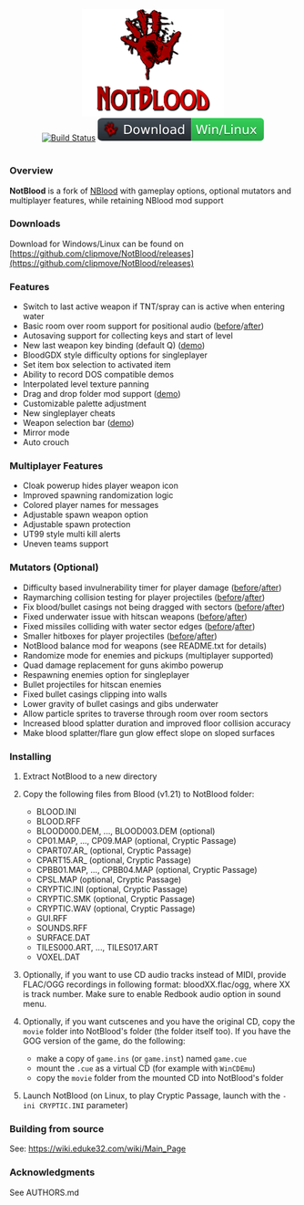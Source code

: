 <p align="center">
  <!-- logo -->
  <a href="https://github.com/clipmove/NotBlood" target="_blank"><img src="https://raw.githubusercontent.com/clipmove/NotBlood/master/.github/workflows/logo.png"></a>
  <br>
  <!-- primary badges -------------------------------------->
  <a href="https://github.com/clipmove/NotBlood/actions/workflows/build.yml" target"_blank"><img src="https://github.com/clipmove/NotBlood/actions/workflows/build.yml/badge.svg?style=flat-square" alt="Build Status"></a>
  <a href="https://github.com/clipmove/NotBlood/releases" target"_blank"><img src="https://raw.githubusercontent.com/clipmove/NotBlood/master/.github/workflows/download.svg?style=flat-square" alt="Github Download"></a>
</p><h1></h1>

### Overview
**NotBlood** is a fork of [NBlood](https://github.com/nukeykt/NBlood) with gameplay options, optional mutators and multiplayer features, while retaining NBlood mod support

### Downloads
Download for Windows/Linux can be found on [https://github.com/clipmove/NotBlood/releases](https://github.com/clipmove/NotBlood/releases)

### Features
* Switch to last active weapon if TNT/spray can is active when entering water
* Basic room over room support for positional audio ([before](https://web.archive.org/web/20220319193715if_/https://files.catbox.moe/qca0k4.mp4)/[after](https://web.archive.org/web/20220514202908if_/https://files.catbox.moe/wq1so4.mp4))
* Autosaving support for collecting keys and start of level
* New last weapon key binding (default Q) ([demo](https://web.archive.org/web/20220319193716if_/https://files.catbox.moe/28cirg.mp4))
* BloodGDX style difficulty options for singleplayer
* Set item box selection to activated item
* Ability to record DOS compatible demos
* Interpolated level texture panning
* Drag and drop folder mod support ([demo](https://web.archive.org/web/20220514203004if_/https://files.catbox.moe/lb7nxb.mp4))
* Customizable palette adjustment
* New singleplayer cheats
* Weapon selection bar ([demo](https://web.archive.org/web/20220514203005if_/https://files.catbox.moe/0zh37q.mp4))
* Mirror mode
* Auto crouch

### Multiplayer Features
* Cloak powerup hides player weapon icon
* Improved spawning randomization logic
* Colored player names for messages
* Adjustable spawn weapon option
* Adjustable spawn protection
* UT99 style multi kill alerts
* Uneven teams support

### Mutators (Optional)
* Difficulty based invulnerability timer for player damage ([before](https://web.archive.org/web/20220319193718if_/https://files.catbox.moe/ucs7gp.mp4)/[after](https://web.archive.org/web/20220514201922if_/https://files.catbox.moe/8hyaqm.mp4))
* Raymarching collision testing for player projectiles ([before](https://web.archive.org/web/20220514202239if_/https://files.catbox.moe/qxtv05.mp4)/[after](https://web.archive.org/web/20220319193719if_/https://files.catbox.moe/vo03ck.mp4))
* Fix blood/bullet casings not being dragged with sectors ([before](https://web.archive.org/web/20220514202751if_/https://files.catbox.moe/4q9rc3.mp4)/[after](https://web.archive.org/web/20220514202840if_/https://files.catbox.moe/7n76gv.mp4))
* Fixed underwater issue with hitscan weapons ([before](https://web.archive.org/web/20220514203003if_/https://files.catbox.moe/k9dxjj.mp4)/[after](https://web.archive.org/web/20220514203004if_/https://files.catbox.moe/gfahdq.mp4))
* Fixed missiles colliding with water sector edges ([before](https://web.archive.org/web/20220514202908if_/https://files.catbox.moe/38t9t8.mp4)/[after](https://web.archive.org/web/20220514202910if_/https://files.catbox.moe/smvi92.mp4))
* Smaller hitboxes for player projectiles ([before](https://web.archive.org/web/20220319193738if_/https://files.catbox.moe/3peiru.mp4)/[after](https://web.archive.org/web/20220514201943if_/https://files.catbox.moe/zso8g4.mp4))
* NotBlood balance mod for weapons (see README.txt for details)
* Randomize mode for enemies and pickups (multiplayer supported)
* Quad damage replacement for guns akimbo powerup
* Respawning enemies option for singleplayer
* Bullet projectiles for hitscan enemies
* Fixed bullet casings clipping into walls
* Lower gravity of bullet casings and gibs underwater
* Allow particle sprites to traverse through room over room sectors
* Increased blood splatter duration and improved floor collision accuracy
* Make blood splatter/flare gun glow effect slope on sloped surfaces
</details>

### Installing
1. Extract NotBlood to a new directory
2. Copy the following files from Blood (v1.21) to NotBlood folder:
   * BLOOD.INI
   * BLOOD.RFF
   * BLOOD000.DEM, ..., BLOOD003.DEM (optional)
   * CP01.MAP, ..., CP09.MAP (optional, Cryptic Passage)
   * CPART07.AR_ (optional, Cryptic Passage)
   * CPART15.AR_ (optional, Cryptic Passage)
   * CPBB01.MAP, ..., CPBB04.MAP (optional, Cryptic Passage)
   * CPSL.MAP (optional, Cryptic Passage)
   * CRYPTIC.INI (optional, Cryptic Passage)
   * CRYPTIC.SMK (optional, Cryptic Passage)
   * CRYPTIC.WAV (optional, Cryptic Passage)
   * GUI.RFF
   * SOUNDS.RFF
   * SURFACE.DAT
   * TILES000.ART, ..., TILES017.ART
   * VOXEL.DAT

3. Optionally, if you want to use CD audio tracks instead of MIDI, provide FLAC/OGG recordings in following format: bloodXX.flac/ogg, where XX is track number. Make sure to enable Redbook audio option in sound menu.
4. Optionally, if you want cutscenes and you have the original CD, copy the `movie` folder into NotBlood's folder (the folder itself too).
If you have the GOG version of the game, do the following:
   * make a copy of `game.ins` (or `game.inst`) named `game.cue`
   * mount the `.cue` as a virtual CD (for example with `WinCDEmu`)
   * copy the `movie` folder from the mounted CD into NotBlood's folder
5. Launch NotBlood (on Linux, to play Cryptic Passage, launch with the `-ini CRYPTIC.INI` parameter)
</details>

### Building from source
See: https://wiki.eduke32.com/wiki/Main_Page

### Acknowledgments
  See AUTHORS.md